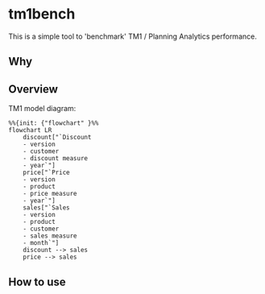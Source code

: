 # tm1bench
This is a simple tool to 'benchmark' TM1 / Planning Analytics performance. 
## Why

## Overview

TM1 model diagram:
```mermaid
%%{init: {"flowchart" }%%
flowchart LR
    discount["`Discount
    - version
    - customer
    - discount measure
    - year`"]
    price["`Price
    - version
    - product
    - price measure
    - year`"]
    sales["`Sales
    - version
    - product
    - customer
    - sales measure
    - month`"]
    discount --> sales
    price --> sales
```

## How to use

